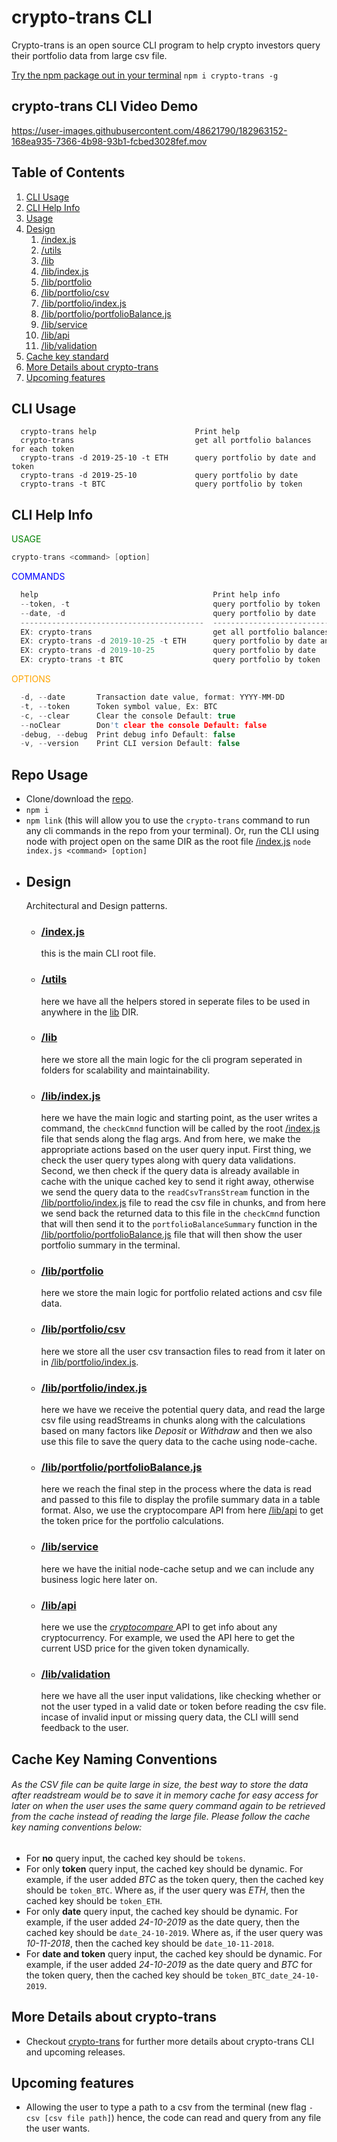 # crypto-trans CLI

Crypto-trans is an open source CLI program to help crypto investors query their portfolio data from large csv file.

[Try the npm package out in your terminal](https://www.npmjs.com/package/crypto-trans) `npm i crypto-trans -g`

## crypto-trans CLI Video Demo

https://user-images.githubusercontent.com/48621790/182963152-168ea935-7366-4b98-93b1-fcbed3028fef.mov

## Table of Contents

1. [CLI Usage](#CLI-Usage)
2. [CLI Help Info](#CLI-Help-Info)
3. [Usage](#Repo-Usage)
4. [Design](#Design)
    1. [/index.js](/index.js)
    2. [/utils](/utils)
    3. [/lib](/lib)
    4. [/lib/index.js](/lib/index.js)
    5. [/lib/portfolio](/lib/portfolio)
    6. [/lib/portfolio/csv](/lib/portfolio/csv)
    7. [/lib/portfolio/index.js](/lib/portfolio/index.js)
    8. [/lib/portfolio/portfolioBalance.js](/lib/portfolio/portfolioBalance.js)
    9. [/lib/service](/lib/service)
    10. [/lib/api](/lib/api)
    11. [/lib/validation](/lib/validation)
5. [Cache key standard](#Cache-Key-Naming-Conventions)
6. [More Details about crypto-trans](#More-Details-about-crypto-trans)
7. [Upcoming features](#Upcoming-features)

## CLI Usage

```
  crypto-trans help                      Print help
  crypto-trans                           get all portfolio balances for each token
  crypto-trans -d 2019-25-10 -t ETH      query portfolio by date and token
  crypto-trans -d 2019-25-10             query portfolio by date
  crypto-trans -t BTC                    query portfolio by token
```

## CLI Help Info

<span style="color:green">
USAGE
</span>

```c
crypto-trans <command> [option]
```

<span style="color:blue">
COMMANDS
</span>

```c
  help                                       Print help info
  --token, -t                                query portfolio by token
  --date, -d                                 query portfolio by date
  -----------------------------------------  ---------------------------------------
  EX: crypto-trans                           get all portfolio balances for each token
  EX: crypto-trans -d 2019-10-25 -t ETH      query portfolio by date and token
  EX: crypto-trans -d 2019-10-25             query portfolio by date
  EX: crypto-trans -t BTC                    query portfolio by token
```

<span style="color:orange">
OPTIONS
</span>

```c
  -d, --date       Transaction date value, format: YYYY-MM-DD
  -t, --token      Token symbol value, Ex: BTC
  -c, --clear      Clear the console Default: true
  --noClear        Don't clear the console Default: false
  -debug, --debug  Print debug info Default: false
  -v, --version    Print CLI version Default: false
```

## Repo Usage

-   Clone/download the [repo](https://github.com/AmmarAlkhooly98/crypto-trans).
-   `npm i`
-   `npm link` (this will allow you to use the `crypto-trans` command to run any cli commands in the repo from your terminal). Or, run the CLI using node with project open on the same DIR as the root file [/index.js](/index.js) `node index.js <command> [option]`

*   ## Design
    Architectural and Design patterns.
    -   ### [/index.js](/index.js)
        this is the main CLI root file.
    -   ### [/utils](/utils)
        here we have all the helpers stored in seperate files to be used in anywhere in the [lib](/lib/) DIR.
    -   ### [/lib](/lib)
        here we store all the main logic for the cli program seperated in folders for scalability and maintainability.
    -   ### [/lib/index.js](/lib/index.js)
        here we have the main logic and starting point, as the user writes a command, the `checkCmnd` function will be called by the root [/index.js](/index.js) file that sends along the flag args. And from here, we make the appropriate actions based on the user query input. First thing, we check the user query types along with query data validations. Second, we then check if the query data is already available in cache with the unique cached key to send it right away, otherwise we send the query data to the `readCsvTransStream` function in the [/lib/portfolio/index.js](/lib/portfolio/index.js) file to read the csv file in chunks, and from here we send back the returned data to this file in the `checkCmnd` function that will then send it to the `portfolioBalanceSummary` function in the [/lib/portfolio/portfolioBalance.js](/lib/portfolio/portfolioBalance.js) file that will then show the user portfolio summary in the terminal.
    -   ### [/lib/portfolio](/lib/portfolio)
        here we store the main logic for portfolio related actions and csv file data.
    -   ### [/lib/portfolio/csv](lib/portfolio/csv/)
        here we store all the user csv transaction files to read from it later on in [/lib/portfolio/index.js](/lib/portfolio/index.js).
    -   ### [/lib/portfolio/index.js](/lib/portfolio/index.js)
        here we have we receive the potential query data, and read the large csv file using readStreams in chunks along with the calculations based on many factors like _Deposit_ or _Withdraw_ and then we also use this file to save the query data to the cache using node-cache.
    -   ### [/lib/portfolio/portfolioBalance.js](/lib/portfolio/portfolioBalance.js)
        here we reach the final step in the process where the data is read and passed to this file to display the profile summary data in a table format. Also, we use the cryptocompare API from here [/lib/api](/lib/api) to get the token price for the portfolio calculations.
    -   ### [/lib/service](/lib/service)
        here we have the initial node-cache setup and we can include any business logic here later on.
    -   ### [/lib/api](/lib/api)
        here we use the [_cryptocompare_ ](https://min-api.cryptocompare.com/documentation) API to get info about any cryptocurrency. For example, we used the API here to get the current USD price for the given token dynamically.
    -   ### [/lib/validation](/lib/validation)
        here we have all the user input validations, like checking whether or not the user typed in a valid date or token before reading the csv file. incase of invalid input or missing query data, the CLI willl send feedback to the user.

## Cache Key Naming Conventions

###### As the CSV file can be quite large in size, the best way to store the data after readstream would be to save it in memory cache for easy access for later on when the user uses the same query command again to be retrieved from the cache instead of reading the large file. Please follow the cache key naming conventions below:

-   For **no** query input, the cached key should be `tokens`.
-   For only **token** query input, the cached key should be dynamic. For example, if the user added _BTC_ as the token query, then the cached key should be `token_BTC`. Where as, if the user query was _ETH_, then the cached key should be `token_ETH`.
-   For only **date** query input, the cached key should be dynamic. For example, if the user added _24-10-2019_ as the date query, then the cached key should be `date_24-10-2019`. Where as, if the user query was _10-11-2018_, then the cached key should be `date_10-11-2018`.
-   For **date and token** query input, the cached key should be dynamic. For example, if the user added _24-10-2019_ as the date query and _BTC_ for the token query, then the cached key should be `token_BTC_date_24-10-2019`.

## More Details about crypto-trans

-   Checkout [crypto-trans](https://www.npmjs.com/package/crypto-trans) for further more details about crypto-trans CLI and upcoming releases.

## Upcoming features

-   Allowing the user to type a path to a csv from the terminal (new flag `-csv [csv file path]`) hence, the code can read and query from any file the user wants.
